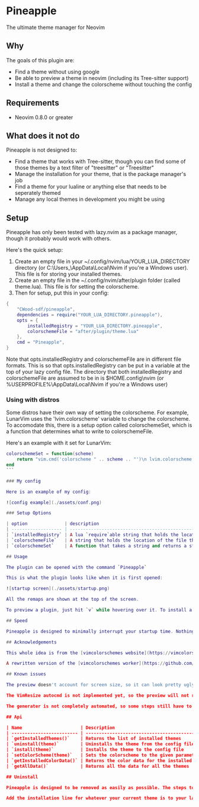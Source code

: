 # Pineapple

The ultimate theme manager for Neovim

## Why

The goals of this plugin are:

- Find a theme without using google
- Be able to preview a theme in neovim (including its Tree-sitter support)
- Install a theme and change the colorscheme without touching the config

## Requirements

- Neovim 0.8.0 or greater

## What does it not do

Pineapple is not designed to:

- Find a theme that works with Tree-sitter, though you can find some of those themes by a text filter of "treesitter" or "Treesitter"
- Manage the installation for your theme, that is the package manager's job
- Find a theme for your lualine or anything else that needs to be seperately themed
- Manage any local themes in development you might be using

## Setup

Pineapple has only been tested with lazy.nvim as a package manager, though it probably would work with others.

Here's the quick setup:

1. Create an empty file in your ~/.config/nvim/lua/YOUR_LUA_DIRECTORY directory (or C:\Users\_\AppData\Local\Nvim if you're a Windows user). This file is for storing your installed themes.
2. Create an empty file in the ~/.config/nvim/after/plugin folder (called theme.lua). This file is for setting the colorscheme.
3. Then for setup, put this in your config:

```lua
{
    "CWood-sdf/pineapple",
    dependencies = require("YOUR_LUA_DIRECTORY.pineapple"),
    opts = {
        installedRegistry = "YOUR_LUA_DIRECTORY.pineapple",
        colorschemeFile = "after/plugin/theme.lua"
    },
    cmd = "Pineapple",
}
```

Note that opts.installedRegistry and colorschemeFile are in different file formats. This is so that opts.installedRegistry can be put in a variable at the top of your lazy config file. The directory that both installedRegistry and colorschemeFile are assumed to be in is $HOME\.config\nvim (or %USERPROFILE%\AppData\Local\Nvim if you're a Windows user)

### Using with distros

Some distros have their own way of setting the colorscheme. For example, LunarVim uses the 'lvim.colorscheme' variable to change the colorscheme. To accomodate this, there is a setup option called colorschemeSet, which is a function that determines what to write to colorschemeFile.

Here's an example with it set for LunarVim:

````lua
colorschemeSet = function(scheme)
    return "vim.cmd('colorscheme " .. scheme .. "')\n lvim.colorscheme = '" .. scheme .. "'"
end
```

### My config

Here is an example of my config:

![config example](./assets/conf.png)

### Setup Options

| option              | description                                                                                                    |
| ------------------- | -------------------------------------------------------------------------------------------------------------- |
| `installedRegistry` | A lua `require`able string that holds the location of the file where the themes to be installed will be stored |
| `colorschemeFile`   | A string that holds the location of the file that will be sourced to set the colorscheme                       |
| `colorschemeSet`    | A function that takes a string and returns a string that will be written to colorschemeFile                    |

## Usage

The plugin can be opened with the command `Pineapple`

This is what the plugin looks like when it is first opened:

![startup screen](./assets/startup.png)

All the remaps are shown at the top of the screen.

To preview a plugin, just hit `v` while hovering over it. To install a plugin, hit `i` while hovering over it. To uninstall a plugin, hit `x` while hovering over it in the "Installed" screen. To set the colorscheme, hit `u` while hovering over it in the Installed screen.

## Speed

Pineapple is designed to minimally interrupt your startup time. Nothing is loaded until the plugin is opened with the command `Pineapple` (at least with lazy.nvim).

## Acknowledgements

This whole idea is from the [vimcolorschemes website](https://vimcolorschemes.com/), and I wanted to put that in a neovim extension.

A rewritten version of the [vimcolorschemes worker](https://github.com/vimcolorschemes/worker) was used to generate the theme data.

## Known issues

The preview doesn't account for screen size, so it can look pretty ugly on a small screen.

The VimResize autocmd is not implemented yet, so the preview will not resize with the window.

The generater is not completely automated, so some steps still have to be done manually.

## Api

| Name                      | Description                                     |
| ------------------------- | ----------------------------------------------- |
| `getInstalledThemes()`    | Returns the list of installed themes            |
| `uninstall(theme)`        | Uninstalls the theme from the config file       |
| `install(theme)`          | Installs the theme to the config file           |
| `setColorScheme(theme)`   | Sets the colorscheme to the given parameter     |
| `getInstalledColorData()` | Returns the color data for the installed themes |
| `getAllData()`            | Returns all the data for all the themes         |

## Uninstall

Pineapple is designed to be removed as easily as possible. The steps to remove it are pretty simple:

Add the installation line for whatever your current theme is to your lazy.nvim config file. All your downloaded themes can be seen at ~/.config/nvim/YOUR_LUA_DIRECTORY/YOUR_PINEAPPLE_FILE.lua. After this, you can remove the pineapple install line and run `Lazy sync`.
````
